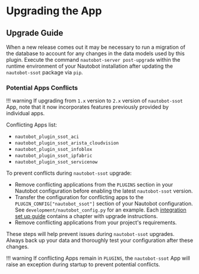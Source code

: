 # Upgrading the App

## Upgrade Guide

When a new release comes out it may be necessary to run a migration of the database to account for any changes in the data models used by this plugin. Execute the command `nautobot-server post-upgrade` within the runtime environment of your Nautobot installation after updating the `nautobot-ssot` package via `pip`.

### Potential Apps Conflicts

!!! warning
    If upgrading from `1.x` version to `2.x` version of `nautobot-ssot` App, note that it now incorporates features previously provided by individual apps.

Conflicting Apps list:

- `nautobot_plugin_ssot_aci`
- `nautobot_plugin_ssot_arista_cloudvision`
- `nautobot_plugin_ssot_infoblox`
- `nautobot_plugin_ssot_ipfabric`
- `nautobot_plugin_ssot_servicenow`

To prevent conflicts during `nautobot-ssot` upgrade:

- Remove conflicting applications from the `PLUGINS` section in your Nautobot configuration before enabling the latest `nautobot-ssot` version.
- Transfer the configuration for conflicting apps to the `PLUGIN_CONFIG["nautobot_ssot"]` section of your Nautobot configuration. See `development/nautobot_config.py` for an example. Each [integration set up guide](../integrations/) contains a chapter with upgrade instructions.
- Remove conflicting applications from your project's requirements.

These steps will help prevent issues during `nautobot-ssot` upgrades. Always back up your data and thoroughly test your configuration after these changes.

!!! warning
    If conflicting Apps remain in `PLUGINS`, the `nautobot-ssot` App will raise an exception during startup to prevent potential conflicts.
